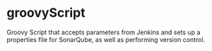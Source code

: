 groovyScript
============

Groovy Script that accepts parameters from Jenkins and sets up a properties file for SonarQube, as well as performing version control.
